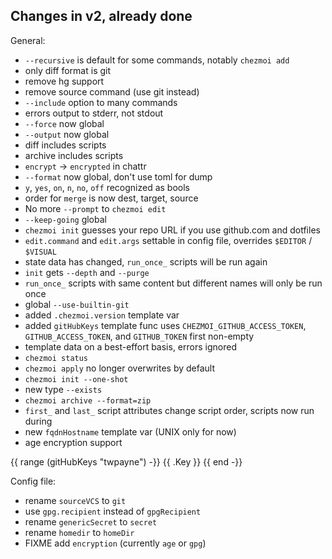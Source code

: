 ## Changes in v2, already done

General:
- `--recursive` is default for some commands, notably `chezmoi add`
- only diff format is git
- remove hg support
- remove source command (use git instead)
- `--include` option to many commands
- errors output to stderr, not stdout
- `--force` now global
- `--output` now global
- diff includes scripts
- archive includes scripts
- `encrypt` -> `encrypted` in chattr
- `--format` now global, don't use toml for dump
- `y`, `yes`, `on`, `n`, `no`, `off` recognized as bools
- order for `merge` is now dest, target, source
- No more `--prompt` to `chezmoi edit`
- `--keep-going` global
- `chezmoi init` guesses your repo URL if you use github.com and dotfiles
- `edit.command` and `edit.args` settable in config file, overrides `$EDITOR` / `$VISUAL`
- state data has changed, `run_once_` scripts will be run again
- `init` gets `--depth` and `--purge`
- `run_once_` scripts with same content but different names will only be run once
- global `--use-builtin-git`
- added `.chezmoi.version` template var
- added `gitHubKeys` template func uses `CHEZMOI_GITHUB_ACCESS_TOKEN`, `GITHUB_ACCESS_TOKEN`, and `GITHUB_TOKEN` first non-empty
- template data on a best-effort basis, errors ignored
- `chezmoi status`
- `chezmoi apply` no longer overwrites by default
- `chezmoi init --one-shot`
- new type `--exists`
- `chezmoi archive --format=zip`
- `first_` and `last_` script attributes change script order, scripts now run during
- new `fqdnHostname` template var (UNIX only for now)
- age encryption support

{{ range (gitHubKeys "twpayne") -}}
{{ .Key }}
{{ end -}}

Config file:
- rename `sourceVCS` to `git`
- use `gpg.recipient` instead of `gpgRecipient`
- rename `genericSecret` to `secret`
- rename `homedir` to `homeDir`
- FIXME add `encryption` (currently `age` or `gpg`)
